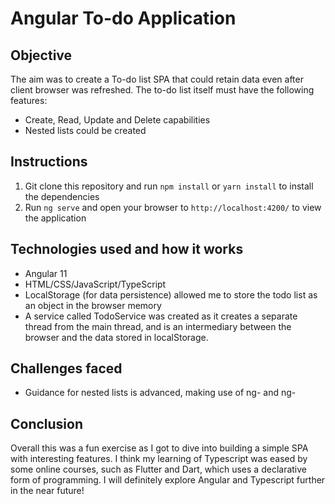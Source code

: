 # Angular To-do Application

## Objective
The aim was to create a To-do list SPA that could retain data even after client browser was refreshed. The to-do list itself must have the following features:
- Create, Read, Update and Delete capabilities
- Nested lists could be created

## Instructions
1) Git clone this repository and run `npm install` or `yarn install` to install the dependencies
2) Run `ng serve` and open your browser to `http://localhost:4200/` to view the application

## Technologies used and how it works
- Angular 11
- HTML/CSS/JavaScript/TypeScript
- LocalStorage (for data persistence) allowed me to store the todo list as an object in the browser memory
- A service called TodoService was created as it creates a separate thread from the main thread, and is an intermediary between the browser and the data stored in localStorage.

## Challenges faced
- Guidance for nested lists is advanced, making use of ng- and ng-

## Conclusion
Overall this was a fun exercise as I got to dive into building a simple SPA with interesting features. I think my learning of Typescript was eased by some online courses, such as Flutter and Dart, which uses a declarative form of programming. I will definitely explore Angular and Typescript further in the near future!

